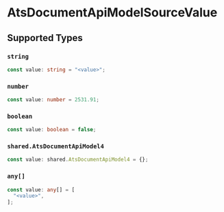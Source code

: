 # AtsDocumentApiModelSourceValue


## Supported Types

### `string`

```typescript
const value: string = "<value>";
```

### `number`

```typescript
const value: number = 2531.91;
```

### `boolean`

```typescript
const value: boolean = false;
```

### `shared.AtsDocumentApiModel4`

```typescript
const value: shared.AtsDocumentApiModel4 = {};
```

### `any[]`

```typescript
const value: any[] = [
  "<value>",
];
```

